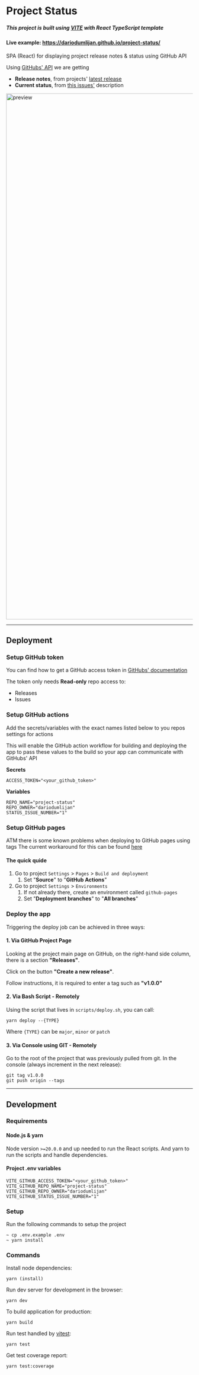 # Project Status
##### This project is built using [VITE](https://vitejs.dev/) with React TypeScript template
#### Live example: https://dariodumlijan.github.io/project-status/

SPA (React) for displaying project release notes & status using GitHub API

Using [GitHubs' API](https://docs.github.com/en/rest/quickstart?apiVersion=2022-11-28) we are getting
- **Release notes**, from projects' [latest release](https://github.com/dariodumlijan/project-status/releases)
- **Current status**, from [this issues'](https://github.com/dariodumlijan/project-status/issues/1) description

<img width="1420" alt="preview" src="https://github.com/dariodumlijan/project-status/assets/79607795/9d46fe38-2833-46ef-8dbd-7cbacfc68b28">

---

## Deployment
### Setup GitHub token

You can find how to get a GitHub access token in [GitHubs' documentation](https://docs.github.com/en/authentication/keeping-your-account-and-data-secure/managing-your-personal-access-tokens#creating-a-fine-grained-personal-access-token)

The token only needs **Read-only** repo access to:
- Releases
- Issues

### Setup GitHub actions
Add the secrets/variables with the exact names listed below to you repos settings for actions

This will enable the GitHub action workflow for building and deploying the app to pass these values to the build so your app can communicate with GitHubs' API

**Secrets**

    ACCESS_TOKEN="<your_github_token>"

**Variables**

    REPO_NAME="project-status"
    REPO_OWNER="dariodumlijan"
    STATUS_ISSUE_NUMBER="1"

### Setup GitHub pages
ATM there is some known problems when deploying to GitHub pages using tags
The current workaround for this can be found [here](https://github.com/actions/deploy-pages/issues/151#issuecomment-1491271099)

#### The quick quide

1. Go to project `Settings` > `Pages` > `Build and deployment`
    1. Set "**Source**" to "**GitHub Actions**"
1. Go to project `Settings` > `Environments`
    1. If not already there, create an environment called `github-pages`
    2. Set "**Deployment branches**" to "**All branches**"

### Deploy the app

Triggering the deploy job can be achieved in three ways:

#### 1. Via GitHub Project Page
Looking at the project main page on GitHub, on the right-hand side column, there is a section **"Releases"**.

Click on the button **"Create a new release"**.

Follow instructions, it is required to enter a tag such as **"v1.0.0"**

#### 2. Via Bash Script - Remotely
Using the script that lives in `scripts/deploy.sh`, you can call:

    yarn deploy --{TYPE}

Where `{TYPE}` can be `major`, `minor` or `patch`

#### 3. Via Console using GIT - Remotely
Go to the root of the project that was previously pulled from git.
In the console (always increment in the next release):

    git tag v1.0.0
    git push origin --tags

---

## Development
### Requirements
#### Node.js & yarn

Node version `>=20.0.0` and up needed to run the React scripts. And yarn to run the scripts and handle dependencies.

#### Project .env variables

    VITE_GITHUB_ACCESS_TOKEN="<your_github_token>"
    VITE_GITHUB_REPO_NAME="project-status"
    VITE_GITHUB_REPO_OWNER="dariodumlijan"
    VITE_GITHUB_STATUS_ISSUE_NUMBER="1"

### Setup
Run the following commands to setup the project

    ~ cp .env.example .env
    ~ yarn install


### Commands

Install node dependencies:

    yarn (install)

Run dev server for development in the browser:

    yarn dev

To build application for production:

    yarn build

Run test handled by [vitest](https://vitest.dev/):

    yarn test

Get test coverage report:

    yarn test:coverage
